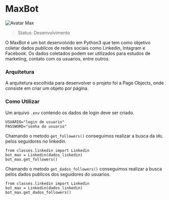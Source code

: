 # MaxBot

![Avatar Max](./robot.png)

> Status: Desenvolvimento

O MaxBot é um bot desenvolvido em Python3 que tem como objetivo coletar dados _publicos_ de redes sociais como Linkedin, Intagram e Facebook. Os dados coletados podem ser utilizados para estudos de marketing, contato com os usuarios, entre outros.

### Arquitetura

A arquitetura escolhida para desenvolver o projeto foi a Page Objects, onde consiste em criar um objeto por página.

### Como Utilizar

Um arquivo `.env` contendo os dados de login deve ser criado.

```
USUARIO="login de usuario"
PASSWORD="senha do usuario"
```

Chamando o metodo `get_followers()` conseguimos realizar a busca da `URL` pelos seguidores no linkedin.

```
from classes.linkedin import Linkedin
bot_max = Linkedin(dados_linkedin)
bot_max.get_followers()
```

Chamando o metodo `get_dados_followers()` conseguimos realizar a busca pelos dados publicos dos seguidores do usuarios.

```
from classes.linkedin import Linkedin
bot_max = Linkedin(dados_linkedin)
bot_max.get_dados_followers()
```
